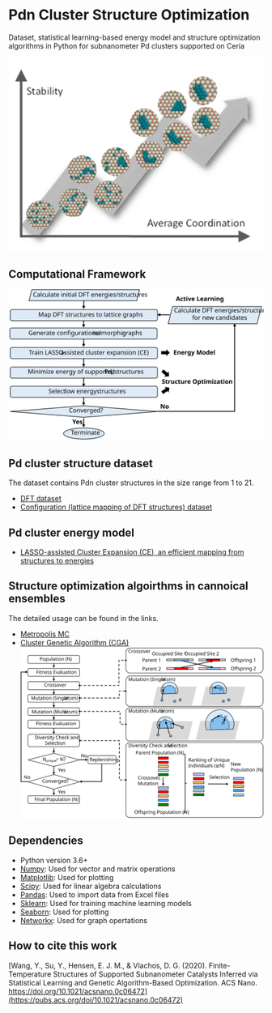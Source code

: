 # Pdn Cluster Structure Optimization
Dataset, statistical learning-based energy model and structure optimization algorithms in Python for subnanometer Pd clusters supported on Ceria

![toc](docs/toc.svg)

## Computational Framework 
![framework](docs/framework.svg)

## Pd cluster structure dataset 
The dataset contains Pdn cluster structures in the size range from 1 to 21.
- [DFT dataset](/dataset/DFT_structures)
- [Configuration (lattice mapping of DFT structures) dataset](/dataset/configurations)

## Pd cluster energy model 
- [LASSO-assisted Cluster Expansion (CE), an efficient mapping from structures to energies](/lasso-assisted-CE)

## Structure optimization algoirthms in cannoical ensembles 
The detailed usage can be found in the links.
- [Metropolis MC](/structure-optimization/metropolis-MC)
- [Cluster Genetic Algorithm (CGA)](/structure-optimization/CGA)
![Operators](/structure-optimization/CGA/CGA_operators.svg)

## Dependencies 
- Python version 3.6+
- [Numpy](https://numpy.org/): Used for vector and matrix operations
- [Matplotlib](https://matplotlib.org/): Used for plotting
- [Scipy](https://www.scipy.org/): Used for linear algebra calculations
- [Pandas](https://pandas.pydata.org/): Used to import data from Excel files
- [Sklearn](https://scikit-learn.org/stable/): Used for training machine learning models
- [Seaborn](https://seaborn.pydata.org/): Used for plotting
- [Networkx](https://networkx.github.io/): Used for graph opertations


## How to cite this work
[Wang, Y., Su, Y., Hensen, E. J. M., & Vlachos, D. G. (2020). Finite-Temperature Structures of Supported Subnanometer Catalysts Inferred via Statistical Learning and Genetic Algorithm-Based Optimization. ACS Nano. https://doi.org/10.1021/acsnano.0c06472](https://pubs.acs.org/doi/10.1021/acsnano.0c06472)
